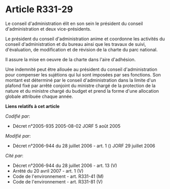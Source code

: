 # Article R331-29

Le conseil d'administration élit en son sein le président du conseil d'administration et deux vice-présidents.

Le président du conseil d'administration anime et coordonne les activités du conseil d'administration et du bureau ainsi que
les travaux de suivi, d'évaluation, de modification et de révision de la charte du parc national.

Il assure la mise en oeuvre de la charte dans l'aire d'adhésion.

Une indemnité peut être allouée au président du conseil d'administration pour compenser les sujétions qui lui sont imposées
par ses fonctions. Son montant est déterminé par le conseil d'administration dans la limite d'un plafond fixé par arrêté
conjoint du ministre chargé de la protection de la nature et du ministre chargé du budget et prend la forme d'une allocation
globale attribuée chaque année.

**Liens relatifs à cet article**

_Codifié par_:

  - Décret n°2005-935 2005-08-02 JORF 5 août 2005

_Modifié par_:

  - Décret n°2006-944 du 28 juillet 2006 - art. 1 () JORF 29 juillet 2006

_Cité par_:

  - Décret n°2006-944 du 28 juillet 2006 - art. 13 (V)
  - Arrêté du 20 avril 2007 - art. 1 (V)
  - Code de l'environnement - art. R331-41 (M)
  - Code de l'environnement - art. R331-81 (V)

